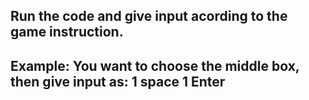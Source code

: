 ## Run the code and give input acording to the game instruction.
## Example: You want to choose the middle box, then give input as: 1 space 1 Enter
